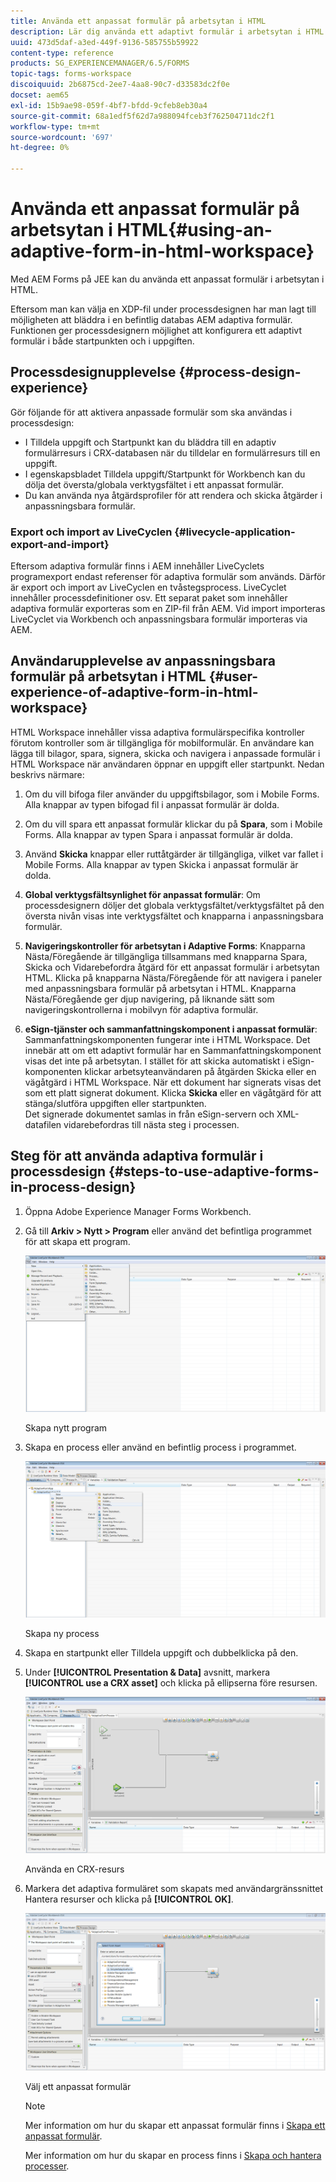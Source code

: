 ```yaml
---
title: Använda ett anpassat formulär på arbetsytan i HTML
description: Lär dig använda ett adaptivt formulär i arbetsytan i HTML för att fältarbetare ska kunna få åtkomst till formuläret på sina enheter.
uuid: 473d5daf-a3ed-449f-9136-585755b59922
content-type: reference
products: SG_EXPERIENCEMANAGER/6.5/FORMS
topic-tags: forms-workspace
discoiquuid: 2b6875cd-2ee7-4aa8-90c7-d33583dc2f0e
docset: aem65
exl-id: 15b9ae98-059f-4bf7-bfdd-9cfeb8eb30a4
source-git-commit: 68a1edf5f62d7a988094fceb3f762504711dc2f1
workflow-type: tm+mt
source-wordcount: '697'
ht-degree: 0%

---
```


# Använda ett anpassat formulär på arbetsytan i HTML{#using-an-adaptive-form-in-html-workspace}

Med AEM Forms på JEE kan du använda ett anpassat formulär i arbetsytan i HTML.

Eftersom man kan välja en XDP-fil under processdesignen har man lagt till möjligheten att bläddra i en befintlig databas AEM adaptiva formulär. Funktionen ger processdesignern möjlighet att konfigurera ett adaptivt formulär i både startpunkten och i uppgiften.

## Processdesignupplevelse {#process-design-experience}

Gör följande för att aktivera anpassade formulär som ska användas i processdesign:

* I Tilldela uppgift och Startpunkt kan du bläddra till en adaptiv formulärresurs i CRX-databasen när du tilldelar en formulärresurs till en uppgift.
* I egenskapsbladet Tilldela uppgift/Startpunkt för Workbench kan du dölja det översta/globala verktygsfältet i ett anpassat formulär.
* Du kan använda nya åtgärdsprofiler för att rendera och skicka åtgärder i anpassningsbara formulär.

### Export och import av LiveCyclen {#livecycle-application-export-and-import}

Eftersom adaptiva formulär finns i AEM innehåller LiveCyclets programexport endast referenser för adaptiva formulär som används. Därför är export och import av LiveCyclen en tvåstegsprocess. LiveCyclet innehåller processdefinitioner osv. Ett separat paket som innehåller adaptiva formulär exporteras som en ZIP-fil från AEM. Vid import importeras LiveCyclet via Workbench och anpassningsbara formulär importeras via AEM.

## Användarupplevelse av anpassningsbara formulär på arbetsytan i HTML {#user-experience-of-adaptive-form-in-html-workspace}

HTML Workspace innehåller vissa adaptiva formulärspecifika kontroller förutom kontroller som är tillgängliga för mobilformulär. En användare kan lägga till bilagor, spara, signera, skicka och navigera i anpassade formulär i HTML Workspace när användaren öppnar en uppgift eller startpunkt. Nedan beskrivs närmare:

1. Om du vill bifoga filer använder du uppgiftsbilagor, som i Mobile Forms. Alla knappar av typen bifogad fil i anpassat formulär är dolda.

1. Om du vill spara ett anpassat formulär klickar du på **Spara**, som i Mobile Forms. Alla knappar av typen Spara i anpassat formulär är dolda.

1. Använd **Skicka** knappar eller ruttåtgärder är tillgängliga, vilket var fallet i Mobile Forms. Alla knappar av typen Skicka i anpassat formulär är dolda.

1. **Global verktygsfältsynlighet för anpassat formulär**: Om processdesignern döljer det globala verktygsfältet/verktygsfältet på den översta nivån visas inte verktygsfältet och knapparna i anpassningsbara formulär.

1. **Navigeringskontroller för arbetsytan i Adaptive Forms**: Knapparna Nästa/Föregående är tillgängliga tillsammans med knapparna Spara, Skicka och Vidarebefordra åtgärd för ett anpassat formulär i arbetsytan HTML. Klicka på knapparna Nästa/Föregående för att navigera i paneler med anpassningsbara formulär på arbetsytan i HTML. Knapparna Nästa/Föregående ger djup navigering, på liknande sätt som navigeringskontrollerna i mobilvyn för adaptiva formulär.

1. **eSign-tjänster och sammanfattningskomponent i anpassat formulär**: Sammanfattningskomponenten fungerar inte i HTML Workspace. Det innebär att om ett adaptivt formulär har en Sammanfattningskomponent visas det inte på arbetsytan. I stället för att skicka automatiskt i eSign-komponenten klickar arbetsyteanvändaren på åtgärden Skicka eller en vägåtgärd i HTML Workspace. När ett dokument har signerats visas det som ett platt signerat dokument. Klicka **Skicka** eller en vägåtgärd för att stänga/slutföra uppgiften eller startpunkten.\
   Det signerade dokumentet samlas in från eSign-servern och XML-datafilen vidarebefordras till nästa steg i processen.

## Steg för att använda adaptiva formulär i processdesign {#steps-to-use-adaptive-forms-in-process-design}

1. Öppna Adobe Experience Manager Forms Workbench.

1. Gå till **Arkiv > Nytt > Program** eller använd det befintliga programmet för att skapa ett program.

   ![Skapa nytt program](assets/create_new_appl.png)

   Skapa nytt program

1. Skapa en process eller använd en befintlig process i programmet.

   ![Skapa ny process](assets/create_new_process.png)

   Skapa ny process

1. Skapa en startpunkt eller Tilldela uppgift och dubbelklicka på den.
1. Under **[!UICONTROL Presentation & Data]** avsnitt, markera **[!UICONTROL use a CRX asset]** och klicka på ellipserna före resursen.

   ![Använda en CRX-resurs](assets/use_crx_asset.png)

   Använda en CRX-resurs

1. Markera det adaptiva formuläret som skapats med användargränssnittet Hantera resurser och klicka på **[!UICONTROL OK]**.

   ![Välj ett anpassat formulär](assets/selecting_form.png)

   Välj ett anpassat formulär

   >[!NOTE]
   >
   >Mer information om hur du skapar ett anpassat formulär finns i [Skapa ett anpassat formulär](../../forms/using/creating-adaptive-form.md).
   >
   >
   >Mer information om hur du skapar en process finns i [Skapa och hantera processer](https://help.adobe.com/en_US/AEMForms/6.1/WorkbenchHelp/WS92d06802c76abadb-1cc35bda128261a20dd-7ff7.2.html).

